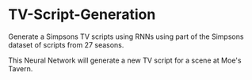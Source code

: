 # TV-Script-Generation

Generate a Simpsons TV scripts using RNNs using part of the Simpsons dataset of scripts from 27 seasons. 

This Neural Network will generate a new TV script for a scene at Moe's Tavern.
